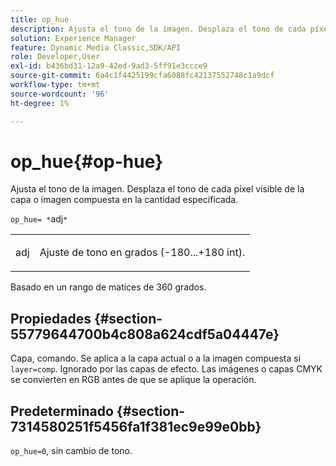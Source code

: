```yaml
---
title: op_hue
description: Ajusta el tono de la imagen. Desplaza el tono de cada píxel visible de la capa o imagen compuesta en la cantidad especificada.
solution: Experience Manager
feature: Dynamic Media Classic,SDK/API
role: Developer,User
exl-id: b436bd31-12a9-42ed-9ad3-5ff91e3ccce9
source-git-commit: 6a4c1f4425199cfa6088fc42137552748c1a9dcf
workflow-type: tm+mt
source-wordcount: '96'
ht-degree: 1%

---
```


# op_hue{#op-hue}

Ajusta el tono de la imagen. Desplaza el tono de cada píxel visible de la capa o imagen compuesta en la cantidad especificada.

`op_hue= *`adj`*`

<table id="simpletable_7DC7ABA384664BDDAA65B8DEEF7859A8"> 
 <tr class="strow"> 
  <td class="stentry"> <p><span class="varname"> adj</span> </p> </td> 
  <td class="stentry"> <p>Ajuste de tono en grados (-180...+180 int). </p></td> 
 </tr> 
</table>

Basado en un rango de matices de 360 grados.

## Propiedades {#section-55779644700b4c808a624cdf5a04447e}

Capa, comando. Se aplica a la capa actual o a la imagen compuesta si `layer=comp`. Ignorado por las capas de efecto. Las imágenes o capas CMYK se convierten en RGB antes de que se aplique la operación.

## Predeterminado {#section-7314580251f5456fa1f381ec9e99e0bb}

`op_hue=0`, sin cambio de tono.
